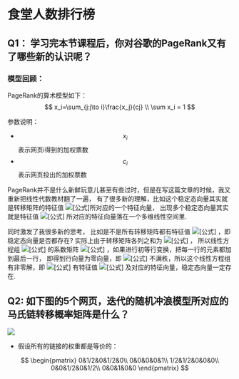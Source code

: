 # 食堂人数排行榜

## Q1： 学习完本节课程后，你对谷歌的PageRank又有了哪些新的认识呢？

### 模型回顾：

PageRank的算术模型如下：
$$
x_i=\sum_{j:j\to i}\frac{x_j}{cj}
\\
\sum x_i = 1
$$

参数说明：

- $$ x_i $$表示网页i得到的加权票数
- $$ c_i $$ 表示网页投出的加权票数



PageRank并不是什么新鲜玩意儿甚至有些过时，但是在写这篇文章的时候，我又重新把线性代数教材翻了一遍， 有了很多新的理解，比如这个稳定态向量其实就是转移矩阵的特征值 ![[公式]](https://www.zhihu.com/equation?tex=1)所对应的一个特征向量， 出现多个稳定态向量其实就是特征值 ![[公式]](https://www.zhihu.com/equation?tex=1) 所对应的特征向量落在一个多维线性空间里.

同时激发了我很多新的思考， 比如是不是所有转移矩阵都有特征值 ![[公式]](https://www.zhihu.com/equation?tex=1) ，即稳定态向量是否都存在? 实际上由于转移矩阵各列之和为 ![[公式]](https://www.zhihu.com/equation?tex=1) ， 所以线性方程组 ![[公式]](https://www.zhihu.com/equation?tex=%28P-I%29%5Cmathrm%7Bq%7D%3D0) 的系数矩阵 ![[公式]](https://www.zhihu.com/equation?tex=P-I) ，如果进行初等行变换，把每一行的元素都加到最后一行， 即得到行向量为零向量，即 ![[公式]](https://www.zhihu.com/equation?tex=P-I) 不满秩，所以这个线性方程组有非零解，即 ![[公式]](https://www.zhihu.com/equation?tex=P) 有特征值 ![[公式]](https://www.zhihu.com/equation?tex=1) 及对应的特征向量，稳定态向量一定存在.



## Q2: 如下图的5个网页，迭代的随机冲浪模型所对应的马氏链转移概率矩阵是什么？

![](C:\cheaser_otherData\MarkDown笔记\一些图片\图片1.png)

- 假设所有的链接的权重都是等价的：

$$
 \begin{pmatrix}
 0&1/2&0&1/2&0\\
 0&0&0&0&1\\
 1/2&1/2&0&0&0\\
 0&0&1/2&0&1/2\\
 0&0&1&0&0
 \end{pmatrix}
$$

